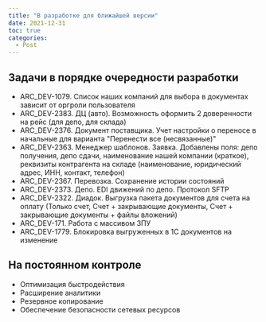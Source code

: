 ```yaml
---
title: "В разработке для ближайшей версии"
date: 2021-12-31
toc: true
categories:
  - Post  
---
```

## Задачи в порядке очередности разработки
-   ARC_DEV-1079. Список наших компаний для выбора в документах зависит от оргроли пользователя
-   ARC_DEV-2383. ДЦ (авто). Возможность оформить 2 доверенности на рейс (для депо, для склада)
-   ARC_DEV-2376. Документ поставщика. Учет настройки о переносе в начальные для варианта "Перенести все (несвязанные)"
-   ARC_DEV-2363. Менеджер шаблонов. Заявка. Добавлены поля: депо получения, депо сдачи, наименование нашей компании (краткое), реквизиты контрагента на складе (наименование, юридический адрес, ИНН, контакт, телефон)
-   ARC_DEV-2367. Перевозка. Сохранение истории состояний 
-   ARC_DEV-2373. Депо. EDI движений по депо. Протокол SFTP
-   ARC_DEV-2322. Диадок. Выгрузка пакета документов для счета на оплату (Только счет, Счет + закрывающие документы, Счет + закрывающие документы + файлы вложений)
-   ARC_DEV-171. Работа с массивом ЗПУ
-   ARC_DEV-1779. Блокировка выгруженных в 1С документов на изменение

## На постоянном контроле
-   Оптимизация быстродействия
-   Расширение аналитики
-   Резервное копирование
-   Обеспечение безопасности сетевых ресурсов
